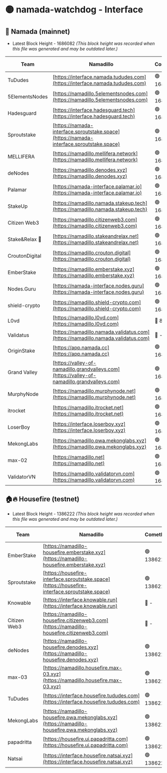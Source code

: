 # 🟡 namada-watchdog - Interface

## 🚀 Namada (mainnet)
- Latest Block Height - 1686082 *(This block height was recorded when this file was generated and may be outdated later.)*

| Team | Namadillo | CometBFT | Indexer | MASP Indexer |
|-|-|-|-|-|
| TuDudes | [https://interface.namada.tududes.com](https://interface.namada.tududes.com) | 🟢 1686062 | 🟢 1686061 | 🟢 1686061 |
| 5ElementsNodes | [https://namadillo.5elementsnodes.com](https://namadillo.5elementsnodes.com) | 🟢 1686062 | 🟢 1686062 | 🟢 1686062 |
| Hadesguard | [https://interface.hadesguard.tech](https://interface.hadesguard.tech) | 🟢 1686062 | 🟢 1686062 | 🟢 1686062 |
| Sproutstake | [https://namada-interface.sproutstake.space](https://namada-interface.sproutstake.space) | 🟢 1686063 | 🟢 1686063 | 🟢 1686063 |
| MELLIFERA | [https://namadillo.mellifera.network](https://namadillo.mellifera.network) | 🟢 1686064 | 🟢 1686064 | 🟢 1686064 |
| deNodes | [https://namadillo.denodes.xyz](https://namadillo.denodes.xyz) | 🟢 1686064 | 🟢 1686064 | 🟢 1686064 |
| Palamar | [https://namada-interface.palamar.io](https://namada-interface.palamar.io) | 🟢 1686065 | 🟢 1686065 | 🟢 1686065 |
| StakeUp | [https://namadillo.namada.stakeup.tech](https://namadillo.namada.stakeup.tech) | 🟢 1686066 | 🟢 1686066 | 🟢 1686066 |
| Citizen Web3 | [https://namadillo.citizenweb3.com](https://namadillo.citizenweb3.com) | 🟢 1686066 | 🟢 1686066 | 🟢 1686067 |
| Stake&Relax 🦥 | [https://namadillo.stakeandrelax.net](https://namadillo.stakeandrelax.net) | 🟢 1686067 | 🟢 1686067 | 🟢 1686067 |
| CroutonDigital | [https://namadillo.crouton.digital](https://namadillo.crouton.digital) | 🟢 1686068 | 🔴 1338918 | 🟢 1686068 |
| EmberStake | [https://namadillo.emberstake.xyz](https://namadillo.emberstake.xyz) | 🟢 1686068 | 🟢 1686068 | 🟢 1686068 |
| Nodes.Guru | [https://namada-interface.nodes.guru](https://namada-interface.nodes.guru) | 🟢 1686069 | 🟢 1686069 | 🟢 1686069 |
| shield-crypto | [https://namadillo.shield-crypto.com](https://namadillo.shield-crypto.com) | 🟢 1686069 | 🟢 1686069 | 🟢 1686069 |
| L0vd | [https://namadillo.l0vd.com](https://namadillo.l0vd.com) | 🔴 894059 | 🔴 1349968 | 🔴 894059 |
| Validatus | [https://namadillo.namada.validatus.com](https://namadillo.namada.validatus.com) | 🔴 - | 🔴 - | 🔴 - |
| OriginStake | [https://app.namada.cc](https://app.namada.cc) | 🟢 1686077 | 🟢 1686077 | 🟢 1686077 |
| Grand Valley | [https://valley-of-namadillo.grandvalleys.com](https://valley-of-namadillo.grandvalleys.com) | 🟢 1686078 | 🟢 1686077 | 🟢 1686077 |
| MurphyNode | [https://namadillo.murphynode.net](https://namadillo.murphynode.net) | 🟢 1686078 | 🟢 1686078 | 🔴 - |
| itrocket | [https://namadillo.itrocket.net](https://namadillo.itrocket.net) | 🟢 1686079 | 🟢 1686079 | 🟢 1686079 |
| LoserBoy | [https://interface.loserboy.xyz](https://interface.loserboy.xyz) | 🟢 1686079 | 🟢 1686079 | 🔴 - |
| MekongLabs | [https://namadillo.pwa.mekonglabs.xyz](https://namadillo.pwa.mekonglabs.xyz) | 🟢 1686081 | 🟢 1686081 | 🟢 1686081 |
| max-02 | [https://namadillo.net](https://namadillo.net) | 🟢 1686082 | 🟢 1686082 | 🟢 1686082 |
| ValidatorVN | [https://namadillo.validatorvn.com](https://namadillo.validatorvn.com) | 🟢 1686082 | 🟢 1686082 | 🟢 1686082 |

## 🏠🔥 Housefire (testnet)
- Latest Block Height - 1386222 *(This block height was recorded when this file was generated and may be outdated later.)*

| Team | Namadillo | CometBFT | Indexer | MASP Indexer |
|-|-|-|-|-|
| EmberStake | [https://namadillo-housefire.emberstake.xyz](https://namadillo-housefire.emberstake.xyz) | 🟢 1386212 | 🟢 1386212 | 🔴 - |
| Sproutstake | [https://housefire-interface.sproutstake.space](https://housefire-interface.sproutstake.space) | 🟢 1386214 | 🟢 1386214 | 🟢 1386214 |
| Knowable | [https://interface.knowable.run](https://interface.knowable.run) | 🔴 - | 🔴 - | 🔴 - |
| Citizen Web3 | [https://namadillo-housefire.citizenweb3.com](https://namadillo-housefire.citizenweb3.com) | 🔴 - | 🔴 - | 🔴 - |
| deNodes | [https://namadillo-housefire.denodes.xyz](https://namadillo-housefire.denodes.xyz) | 🟢 1386218 | 🟢 1386218 | 🟢 1386218 |
| max-03 | [https://namadillo.housefire.max-03.xyz](https://namadillo.housefire.max-03.xyz) | 🟢 1386219 | 🟢 1386219 | 🟢 1386219 |
| TuDudes | [https://interface.housefire.tududes.com](https://interface.housefire.tududes.com) | 🟢 1386219 | 🟢 1386219 | 🟢 1386219 |
| MekongLabs | [https://namadillo-housefire.pwa.mekonglabs.xyz](https://namadillo-housefire.pwa.mekonglabs.xyz) | 🟢 1386219 | 🟢 1386219 | 🔴 - |
| papadritta | [https://housefire.ui.papadritta.com](https://housefire.ui.papadritta.com) | 🟢 1386221 | 🟢 1386221 | 🟢 1386221 |
| Natsai | [https://interface.housefire.natsai.xyz](https://interface.housefire.natsai.xyz) | 🟢 1386222 | 🟢 1386221 | 🟢 1386222 |

